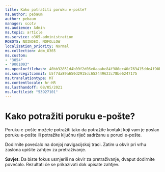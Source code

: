 ```yaml
---
title: Kako potražiti poruku e-pošte?
ms.author: pebaum
author: pebaum
manager: scotv
ms.audience: Admin
ms.topic: article
ms.service: o365-administration
ROBOTS: NOINDEX, NOFOLLOW
localization_priority: Normal
ms.collection: Adm_O365
ms.custom:
- "3054"
- "9001093"
ms.openlocfilehash: 40bb32851d4b09f2d06e0aaabe84f980ec40d763415dde4f90b5120c242e4bb2
ms.sourcegitcommit: b5f7da89a650d2915dc652449623c78be6247175
ms.translationtype: MT
ms.contentlocale: hr-HR
ms.lasthandoff: 08/05/2021
ms.locfileid: "53927101"
---
```

# <a name="how-do-i-search-for-an-email"></a>Kako potražiti poruku e-pošte?

Poruku e-pošte možete potražiti tako da potražite kontakt koji vam je poslao poruku e-pošte ili potražite ključnu riječ sadržanu u poruci e-pošte.

Dodirnite povećalo na donjoj navigacijskoj traci. Zatim u okvir pri vrhu zaslona upišite zahtjev za pretraživanje. 

**Savjet:** Da biste fokus usmjerili na okvir za pretraživanje, dvaput dodirnite povećalo. Rezultati će se prikazivati dok upisate zahtjev. 

